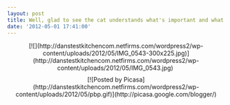 ```yaml
---
layout: post
title: Well, glad to see the cat understands what's important and what's not...
date: '2012-05-01 17:41:00'
---
```



<div style="margin: 0px auto 10px; text-align: center;">[![](http://danstestkitchencom.netfirms.com/wordpress2/wp-content/uploads/2012/05/IMG_0543-300x225.jpg)](http://danstestkitchencom.netfirms.com/wordpress2/wp-content/uploads/2012/05/IMG_0543.jpg) </div><div style="clear: both; text-align: CENTER;">[![Posted by Picasa](http://danstestkitchencom.netfirms.com/wordpress2/wp-content/uploads/2012/05/pbp.gif)](http://picasa.google.com/blogger/)</div>
